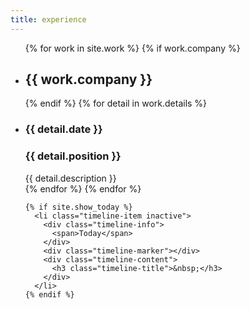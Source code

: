 ```yaml
---
title: experience
---
```


<ul class="timeline timeline-split">
    {% for work in site.work %}
      {% if work.company %}
        <li class="timeline-item period">
          <div class="timeline-info"></div>
          <div class="timeline-marker"></div>
          <div class="timeline-content">
            <h2 class="timeline-title">{{ work.company }}</h2>
          </div>
        </li>
      {% endif %}
      {% for detail in work.details  %}
        <li class="timeline-item">
          <div class="timeline-info">
            <h3>{{ detail.date }}</h3>
          </div>
          <div class="timeline-marker"></div>
          <div class="timeline-content">
            <h3 class="timeline-title">{{ detail.position }}</h3>
            {{ detail.description }}
          </div>
        </li>
      {% endfor %}
    {% endfor %}

    {% if site.show_today %}
      <li class="timeline-item inactive">
        <div class="timeline-info">
          <span>Today</span>
        </div>
        <div class="timeline-marker"></div>
        <div class="timeline-content">
          <h3 class="timeline-title">&nbsp;</h3>
        </div>
      </li>
    {% endif %}
  </ul>

